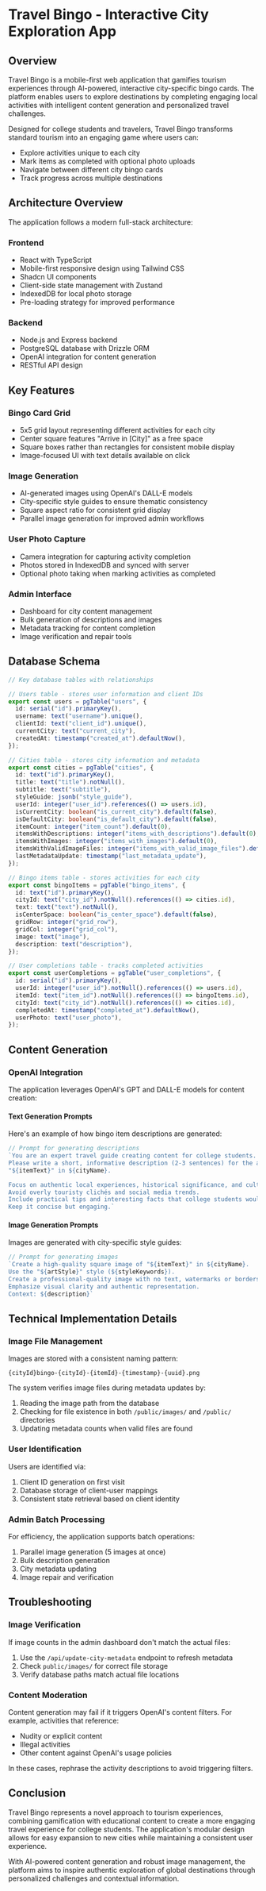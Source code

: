 # Travel Bingo - Interactive City Exploration App

## Overview

Travel Bingo is a mobile-first web application that gamifies tourism experiences through AI-powered, interactive city-specific bingo cards. The platform enables users to explore destinations by completing engaging local activities with intelligent content generation and personalized travel challenges.

Designed for college students and travelers, Travel Bingo transforms standard tourism into an engaging game where users can:
- Explore activities unique to each city
- Mark items as completed with optional photo uploads
- Navigate between different city bingo cards
- Track progress across multiple destinations

## Architecture Overview

The application follows a modern full-stack architecture:

### Frontend
- React with TypeScript
- Mobile-first responsive design using Tailwind CSS
- Shadcn UI components
- Client-side state management with Zustand
- IndexedDB for local photo storage
- Pre-loading strategy for improved performance

### Backend
- Node.js and Express backend
- PostgreSQL database with Drizzle ORM
- OpenAI integration for content generation
- RESTful API design

## Key Features

### Bingo Card Grid
- 5x5 grid layout representing different activities for each city
- Center square features "Arrive in [City]" as a free space
- Square boxes rather than rectangles for consistent mobile display
- Image-focused UI with text details available on click

### Image Generation
- AI-generated images using OpenAI's DALL-E models
- City-specific style guides to ensure thematic consistency
- Square aspect ratio for consistent grid display
- Parallel image generation for improved admin workflows

### User Photo Capture
- Camera integration for capturing activity completion
- Photos stored in IndexedDB and synced with server
- Optional photo taking when marking activities as completed

### Admin Interface
- Dashboard for city content management
- Bulk generation of descriptions and images
- Metadata tracking for content completion
- Image verification and repair tools

## Database Schema

```typescript
// Key database tables with relationships

// Users table - stores user information and client IDs
export const users = pgTable("users", {
  id: serial("id").primaryKey(),
  username: text("username").unique(),
  clientId: text("client_id").unique(),
  currentCity: text("current_city"),
  createdAt: timestamp("created_at").defaultNow(),
});

// Cities table - stores city information and metadata
export const cities = pgTable("cities", {
  id: text("id").primaryKey(),
  title: text("title").notNull(),
  subtitle: text("subtitle"),
  styleGuide: jsonb("style_guide"),
  userId: integer("user_id").references(() => users.id),
  isCurrentCity: boolean("is_current_city").default(false),
  isDefaultCity: boolean("is_default_city").default(false),
  itemCount: integer("item_count").default(0),
  itemsWithDescriptions: integer("items_with_descriptions").default(0),
  itemsWithImages: integer("items_with_images").default(0),
  itemsWithValidImageFiles: integer("items_with_valid_image_files").default(0),
  lastMetadataUpdate: timestamp("last_metadata_update"),
});

// Bingo items table - stores activities for each city
export const bingoItems = pgTable("bingo_items", {
  id: text("id").primaryKey(),
  cityId: text("city_id").notNull().references(() => cities.id),
  text: text("text").notNull(),
  isCenterSpace: boolean("is_center_space").default(false),
  gridRow: integer("grid_row"),
  gridCol: integer("grid_col"),
  image: text("image"),
  description: text("description"),
});

// User completions table - tracks completed activities
export const userCompletions = pgTable("user_completions", {
  id: serial("id").primaryKey(),
  userId: integer("user_id").notNull().references(() => users.id),
  itemId: text("item_id").notNull().references(() => bingoItems.id),
  cityId: text("city_id").notNull().references(() => cities.id),
  completedAt: timestamp("completed_at").defaultNow(),
  userPhoto: text("user_photo"),
});
```

## Content Generation

### OpenAI Integration

The application leverages OpenAI's GPT and DALL-E models for content creation:

#### Text Generation Prompts

Here's an example of how bingo item descriptions are generated:

```javascript
// Prompt for generating descriptions
`You are an expert travel guide creating content for college students. 
Please write a short, informative description (2-3 sentences) for the activity: 
"${itemText}" in ${cityName}.

Focus on authentic local experiences, historical significance, and cultural context. 
Avoid overly touristy clichés and social media trends. 
Include practical tips and interesting facts that college students would appreciate. 
Keep it concise but engaging.`
```

#### Image Generation Prompts

Images are generated with city-specific style guides:

```javascript
// Prompt for generating images
`Create a high-quality square image of "${itemText}" in ${cityName}. 
Use the "${artStyle}" style (${styleKeywords}). 
Create a professional-quality image with no text, watermarks or borders. 
Emphasize visual clarity and authentic representation. 
Context: ${description}`
```

## Technical Implementation Details

### Image File Management

Images are stored with a consistent naming pattern:
```
{cityId}bingo-{cityId}-{itemId}-{timestamp}-{uuid}.png
```

The system verifies image files during metadata updates by:
1. Reading the image path from the database
2. Checking for file existence in both `/public/images/` and `/public/` directories
3. Updating metadata counts when valid files are found

### User Identification

Users are identified via:
1. Client ID generation on first visit
2. Database storage of client-user mappings
3. Consistent state retrieval based on client identity

### Admin Batch Processing

For efficiency, the application supports batch operations:
1. Parallel image generation (5 images at once)
2. Bulk description generation
3. City metadata updating
4. Image repair and verification

## Troubleshooting

### Image Verification
If image counts in the admin dashboard don't match the actual files:

1. Use the `/api/update-city-metadata` endpoint to refresh metadata
2. Check `public/images/` for correct file storage
3. Verify database paths match actual file locations

### Content Moderation
Content generation may fail if it triggers OpenAI's content filters. For example, activities that reference:

- Nudity or explicit content
- Illegal activities
- Other content against OpenAI's usage policies

In these cases, rephrase the activity descriptions to avoid triggering filters.

## Conclusion

Travel Bingo represents a novel approach to tourism experiences, combining gamification with educational content to create a more engaging travel experience for college students. The application's modular design allows for easy expansion to new cities while maintaining a consistent user experience.

With AI-powered content generation and robust image management, the platform aims to inspire authentic exploration of global destinations through personalized challenges and contextual information.